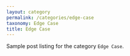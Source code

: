 ```yaml
---
layout: category
permalink: /categories/edge-case
taxonomy: Edge Case
title: Edge Case
---
```


Sample post listing for the category `Edge Case`.

